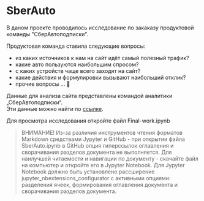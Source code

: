 # SberAuto

В даном проекте проводилось исследование по закаказу продуктовой команды "СберАвтоподписки".  
  
Продуктовая команда ставила следующие вопросы:
- из каких источников к нам на сайт идёт самый полезный трафик?
- какие авто пользуются наибольшим спросом?
- с каких устройств чаще всего заходят на сайт?
- какие действия и формулировки вызывают наибольший отклик?
- прочие вопросы ... 🧐  
  
  
Данные для анализа сайта представлены командой аналитики „СберАвтоподписки“.  
Эти данные можно найти по [ссылке](https://drive.google.com/drive/folders/1rA4o6KHH-M2KMvBLHp5DZ5gioF2q7hZw).


Для просмотра исследования откройте файл Final-work.ipynb
> ВНИМАНИЕ! Из-за различия инструментов чтения форматов Markdown средствами Jypyter и GitHub - при открытии файла SberAuto.ipynb в GitHub опция гиперссылок оглавления и сворачивания разделов документа не выполняется. Для наилучшей читаемости и навигации по документу - скачайте файл на компьютер и откройте его в Jypyter Notebook. Для Jypyter Notebook должно быть установлено рассширение jupyter_nbextensions_configurator с активными опциями: разделения ячеек, формирования оглавления документа и сворачивания разделов документа.
